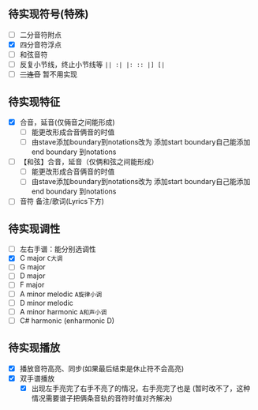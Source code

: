 ## 待实现符号(特殊)
- [ ] 二分音符附点
- [x] 四分音符浮点
- [ ] 和弦音符
- [ ] 反复小节线，终止小节线等 `|| :| |: :: |] [|`
- [ ] ~~三连音~~ 暂不用实现

## 待实现特征
- [x] 合音，延音(仅倆音之间能形成)
  - [ ] 能更改形成合音俩音的时值
  - [ ] 由stave添加boundary到notations改为 添加start boundary自己能添加end boundary 到notations
- [ ] 【和弦】合音，延音（仅俩和弦之间能形成）
  - [ ] 能更改形成合音俩音的时值
  - [ ] 由stave添加boundary到notations改为 添加start boundary自己能添加end boundary 到notations

- [ ] 音符 备注/歌词(Lyrics下方)

## 待实现调性
- [ ] 左右手谱：能分别选调性
- [x] C major `C大调`
- [ ] G major
- [ ] D major
- [ ] F major
- [ ] A minor melodic `A旋律小调`
- [ ] D minor melodic
- [ ] A minor harmonic `A和声小调`
- [ ] C# harmonic (enharmonic D)

## 待实现播放
- [x] 播放音符高亮、同步(如果最后结束是休止符不会高亮)
- [x] 双手谱播放
  - [x] 出现左手亮完了右手不亮了的情况，右手亮完了也是 (暂时改不了，这种情况需要谱子把俩条音轨的音符时值对齐解决)
